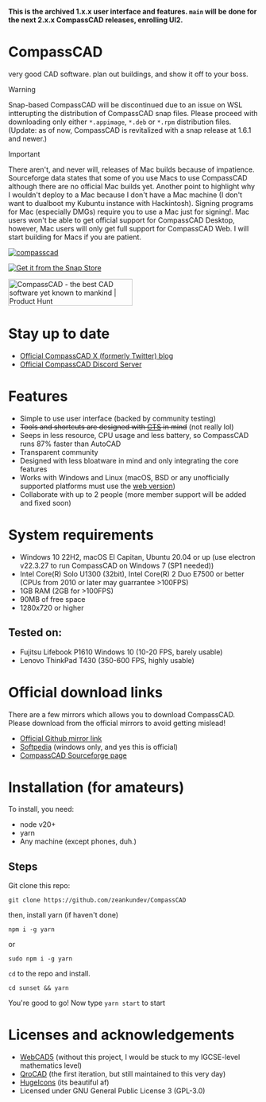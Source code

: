 **This is the archived 1.x.x user interface and features. `main` will be done for the next 2.x.x CompassCAD releases, enrolling UI2.**
# CompassCAD
very good CAD software. plan out buildings, and show it off to your boss.

> [!WARNING]
> Snap-based CompassCAD will be discontinued due to an issue on WSL intterupting the distribution of CompassCAD snap files. Please proceed with downloading only either `*.appimage`, `*.deb` or `*.rpm` distribution files. (Update: as of now, CompassCAD is revitalized with a snap release at 1.6.1 and newer.)

> [!IMPORTANT]
> There aren't, and never will, releases of Mac builds because of impatience. Sourceforge data states that some of you use Macs to use CompassCAD although there are no official Mac builds yet. Another point to highlight why I wouldn't deploy to a Mac because I don't have a Mac machine (I don't want to dualboot my Kubuntu instance with Hackintosh). Signing programs for Mac (especially DMGs) require you to use a Mac just for signing!. Mac users won't be able to get official support for CompassCAD Desktop, however, Mac users will only get full support for CompassCAD Web. I will start building for Macs if you are patient.

[![compasscad](https://snapcraft.io/compasscad/badge.svg)](https://snapcraft.io/compasscad)

[![Get it from the Snap Store](https://snapcraft.io/static/images/badges/en/snap-store-black.svg)](https://snapcraft.io/compasscad)

<a href="https://www.producthunt.com/posts/compasscad?embed=true&utm_source=badge-featured&utm_medium=badge&utm_souce=badge-compasscad" target="_blank"><img src="https://api.producthunt.com/widgets/embed-image/v1/featured.svg?post_id=486001&theme=neutral" alt="CompassCAD - the&#0032;best&#0032;CAD&#0032;software&#0032;yet&#0032;known&#0032;to&#0032;mankind | Product Hunt" style="width: 250px; height: 54px;" width="250" height="54" /></a>

# Stay up to date
- [Official CompassCAD X (formerly Twitter) blog](https://x.com/CompassCAD)
- [Official CompassCAD Discord Server](https://discord.gg/Qvw9afNs3e)

# Features
- Simple to use user interface (backed by community testing)
- ~~Tools and shortcuts are designed with [CTS](https://www.google.com/search?q=carpal+tunnel+syndrome) in mind~~ (not really lol)
- Seeps in less resource, CPU usage and less battery, so CompassCAD runs 87% faster than AutoCAD
- Transparent community
- Designed with less bloatware in mind and only integrating the core features
- Works with Windows and Linux (macOS, BSD or any unofficially supported platforms must use the [web version](https://zeankundev.github.io/CompassCAD/editor.html))
- Collaborate with up to 2 people (more member support will be added and fixed soon)

# System requirements
- Windows 10 22H2, macOS El Capitan, Ubuntu 20.04 or up (use electron v22.3.27 to run CompassCAD on Windows 7 (SP1 needed))
- Intel Core(R) Solo U1300 (32bit), Intel Core(R) 2 Duo E7500 or better (CPUs from 2010 or later may guarrantee >100FPS)
- 1GB RAM (2GB for >100FPS)
- 90MB of free space
- 1280x720 or higher

## Tested on:
- Fujitsu Lifebook P1610 Windows 10 (10-20 FPS, barely usable) 
- Lenovo ThinkPad T430 (350-600 FPS, highly usable)

# Official download links
There are a few mirrors which allows you to download CompassCAD. Please download from the official mirrors to avoid getting mislead!
- [Official Github mirror link](https://github.com/zeankundev/CompassCAD/releases/latest)
- [Softpedia](https://www.softpedia.com/get/Science-CAD/CompassCAD.shtml) (windows only, and yes this is official)
- [CompassCAD Sourceforge page](https://sourceforge.net/projects/compasscad/)

# Installation (for amateurs)
To install, you need:
- node v20+
- yarn
- Any machine (except phones, duh.)
## Steps
Git clone this repo:
```
git clone https://github.com/zeankundev/CompassCAD
```
then, install yarn (if haven't done)
```
npm i -g yarn
```
or
```
sudo npm i -g yarn
```
`cd` to the repo and install.
```
cd sunset && yarn
```

You're good to go! Now type `yarn start` to start

# Licenses and acknowledgements
- [WebCAD5](https://github.com/hacklabcz/WebCAD5) (without this project, I would be stuck to my IGCSE-level mathematics level)
- [QroCAD](https://github.com/Qrodex/QroCAD) (the first iteration, but still maintained to this very day)
- [HugeIcons](https://hugeicons.com/) (its beautiful af)
- Licensed under GNU General Public License 3 (GPL-3.0)
